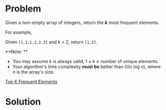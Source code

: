 
# Problem

Given a non-empty array of integers, return the **_k_** most frequent
elements.

For example,

Given `[1,1,1,2,2,3]` and k = 2, return `[1,2]`.

**Note: **  

  * You may assume _k_ is always valid, 1 ≤ _k_ ≤ number of unique elements.
  * Your algorithm's time complexity **must be** better than O(_n_ log _n_), where _n_ is the array's size.



[Top K Frequent Elements](https://leetcode.com/problems/top-k-frequent-elements)

# Solution



